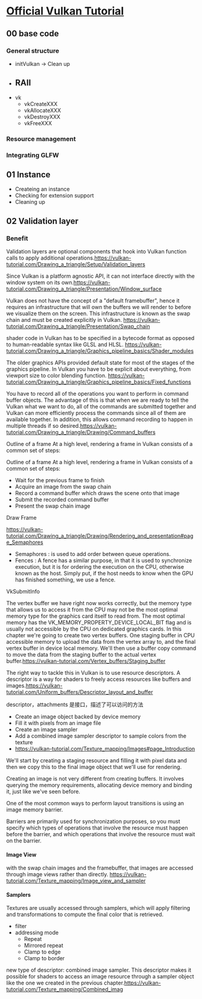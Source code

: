 # [Official Vulkan Tutorial](https://vulkan-tutorial.com/)

## 00 base code

### General structure

- initVulkan -> Clean up
- RAII
  ----
- vk
  - vkCreateXXX
  - vkAllocateXXX
  - vkDestroyXXX
  - vkFreeXXX

### Resource management

### Integrating GLFW

## 01 Instance

- Createing an instance
- Checking for extension support
- Cleaning up

## 02 Validation layer

### Benefit

Validation layers are optional components that hook into Vulkan function calls to apply additional operations.https://vulkan-tutorial.com/Drawing_a_triangle/Setup/Validation_layers

Since Vulkan is a platform agnostic API, it can not interface directly with the window system on its own.https://vulkan-tutorial.com/Drawing_a_triangle/Presentation/Window_surface

Vulkan does not have the concept of a "default framebuffer", hence it requires an infrastructure that will own the buffers we will render to before we visualize them on the screen. This infrastructure is known as the swap chain and must be created explicitly in Vulkan. https://vulkan-tutorial.com/Drawing_a_triangle/Presentation/Swap_chain

 shader code in Vulkan has to be specified in a bytecode format as opposed to human-readable syntax like GLSL and HLSL.
 https://vulkan-tutorial.com/Drawing_a_triangle/Graphics_pipeline_basics/Shader_modules

The older graphics APIs provided default state for most of the stages of the graphics pipeline. In Vulkan you have to be explicit about everything, from viewport size to color blending function.
https://vulkan-tutorial.com/Drawing_a_triangle/Graphics_pipeline_basics/Fixed_functions

You have to record all of the operations you want to perform in command buffer objects. The advantage of this is that when we are ready to tell the Vulkan what we want to do, all of the commands are submitted together and Vulkan can more efficiently process the commands since all of them are available together. In addition, this allows command recording to happen in multiple threads if so desired.https://vulkan-tutorial.com/Drawing_a_triangle/Drawing/Command_buffers

Outline of a frame
At a high level, rendering a frame in Vulkan consists of a common set of steps:

Outline of a frame
At a high level, rendering a frame in Vulkan consists of a common set of steps:

- Wait for the previous frame to finish
- Acquire an image from the swap chain
- Record a command buffer which draws the scene onto that image
- Submit the recorded command buffer
- Present the swap chain image

Draw Frame

https://vulkan-tutorial.com/Drawing_a_triangle/Drawing/Rendering_and_presentation#page_Semaphores

- Semaphores :  is used to add order between queue operations.
- Fences : A fence has a similar purpose, in that it is used to synchronize execution, but it is for ordering the execution on the CPU, otherwise known as the host. Simply put, if the host needs to know when the GPU has finished something, we use a fence.

VkSubmitInfo

The vertex buffer we have right now works correctly, but the memory type that allows us to access it from the CPU may not be the most optimal memory type for the graphics card itself to read from. The most optimal memory has the VK_MEMORY_PROPERTY_DEVICE_LOCAL_BIT flag and is usually not accessible by the CPU on dedicated graphics cards. In this chapter we're going to create two vertex buffers. One staging buffer in CPU accessible memory to upload the data from the vertex array to, and the final vertex buffer in device local memory. We'll then use a buffer copy command to move the data from the staging buffer to the actual vertex buffer.https://vulkan-tutorial.com/Vertex_buffers/Staging_buffer

The right way to tackle this in Vulkan is to use resource descriptors. A descriptor is a way for shaders to freely access resources like buffers and images.https://vulkan-tutorial.com/Uniform_buffers/Descriptor_layout_and_buffer

descriptor，attachments 是接口，描述了可以访问的方法

- Create an image object backed by device memory
- Fill it with pixels from an image file
- Create an image sampler
- Add a combined image sampler descriptor to sample colors from the texture
- https://vulkan-tutorial.com/Texture_mapping/Images#page_Introduction

 We'll start by creating a staging resource and filling it with pixel data and then we copy this to the final image object that we'll use for rendering.

Creating an image is not very different from creating buffers. It involves querying the memory requirements, allocating device memory and binding it, just like we've seen before.

One of the most common ways to perform layout transitions is using an image memory barrier.

Barriers are primarily used for synchronization purposes, so you must specify which types of operations that involve the resource must happen before the barrier, and which operations that involve the resource must wait on the barrier.

#### Image View

with the swap chain images and the framebuffer, that images are accessed through image views rather than directly. https://vulkan-tutorial.com/Texture_mapping/Image_view_and_sampler

#### Samplers

 Textures are usually accessed through samplers, which will apply filtering and transformations to compute the final color that is retrieved.

- filter
- addressing mode
  - Repeat
  - Mirrored repeat
  - Clamp to edge
  - Clamp to border

new type of descriptor: combined image sampler. This descriptor makes it possible for shaders to access an image resource through a sampler object like the one we created in the previous chapter.https://vulkan-tutorial.com/Texture_mapping/Combined_imag
